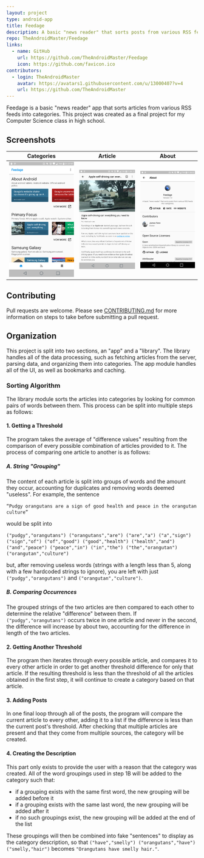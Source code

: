 ```yaml
---
layout: project
type: android-app
title: Feedage
description: A basic "news reader" that sorts posts from various RSS feeds into categories.
repo: TheAndroidMaster/Feedage
links:
  - name: GitHub
    url: https://github.com/TheAndroidMaster/Feedage
    icon: https://github.com/favicon.ico
contributors:
  - login: TheAndroidMaster
    avatar: https://avatars1.githubusercontent.com/u/13000407?v=4
    url: https://github.com/TheAndroidMaster
---
```


Feedage is a basic "news reader" app that sorts articles from various RSS feeds into categories. This project was created as a final project for my Computer Science class in high school. 

## Screenshots

|Categories|Article|About|
|-----|-----|-----|
|![img](https://raw.githubusercontent.com/TheAndroidMaster/Feedage/master/./screenshots/categories.png?raw=true)|![img](https://raw.githubusercontent.com/TheAndroidMaster/Feedage/master/./screenshots/article.png?raw=true)|![img](https://raw.githubusercontent.com/TheAndroidMaster/Feedage/master/./screenshots/about.png?raw=true)|

## Contributing

Pull requests are welcome. Please see [CONTRIBUTING.md](https://github.com/TheAndroidMaster/Feedage/blob/master/./.github/CONTRIBUTING.md) for more information on steps to take before submitting a pull request.

## Organization

This project is split into two sections, an "app" and a "library". The library handles all of the data processing, such as fetching articles from the server, parsing data, and organizing them into categories. The app module handles all of the UI, as well as bookmarks and caching.

### Sorting Algorithm

The library module sorts the articles into categories by looking for common pairs of words between them. This process can be split into multiple steps as follows:

#### 1. Getting a Threshold

The program takes the average of "difference values" resulting from the comparison of every possible combination of articles provided to it. The process of comparing one article to another is as follows:

##### A. String "Grouping"

The content of each article is split into groups of words and the amount they occur, accounting for duplicates and removing words deemed "useless". For example, the sentence 
```
“Pudgy orangutans are a sign of good health and peace in the orangutan culture”
```
would be split into 
```
("pudgy","orangutans") ("orangutans","are") ("are","a") ("a","sign") ("sign","of") ("of","good") ("good","health") ("health","and") ("and","peace") ("peace","in") ("in","the") ("the","orangutan") ("orangutan","culture")
```
but, after removing useless words (strings with a length less than 5, along with a few hardcoded strings to ignore), you are left with just `("pudgy","orangutans")` and `("orangutan","culture")`.

##### B. Comparing Occurrences

The grouped strings of the two articles are then compared to each other to determine the relative "difference" between them. If `("pudgy","orangutans")` occurs twice in one article and never in the second, the difference will increase by about two, accounting for the difference in length of the two articles.

#### 2. Getting Another Threshold

The program then iterates through every possible article, and compares it to every other article in order to get another threshold difference for only that article. If the resulting threshold is less than the threshold of all the articles obtained in the first step, it will continue to create a category based on that article.

#### 3. Adding Posts

In one final loop through all of the posts, the program will compare the current article to every other, adding it to a list if the difference is less than the current post's threshold. After checking that multiple articles are present and that they come from multiple sources, the category will be created.

#### 4. Creating the Description

This part only exists to provide the user with a reason that the category was created. All of the word groupings used in step 1B will be added to the category such that:

- if a grouping exists with the same first word, the new grouping will be added before it
- if a grouping exists with the same last word, the new grouping will be added after it
- if no such groupings exist, the new grouping will be added at the end of the list

These groupings will then be combined into fake "sentences" to display as the category description, so that `("have","smelly") ("orangutans","have") ("smelly,"hair")` becomes `"Orangutans have smelly hair."`.
